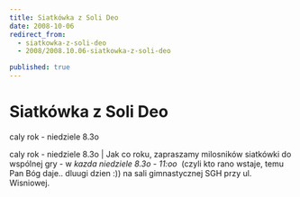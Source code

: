 ```yaml
---
title: Siatkówka z Soli Deo
date: 2008-10-06
redirect_from: 
  - siatkowka-z-soli-deo
  - 2008/2008.10.06-siatkowka-z-soli-deo

published: true
---
```




# Siatkówka z Soli Deo

<time>caly rok - niedziele 8.3o</time>

caly rok - niedziele 8.3o | Jak co roku, zapraszamy milosników siatkówki do wspólnej gry - w *kazda niedziele 8.3o - 11:oo*&nbsp; (czyli kto rano wstaje, temu Pan Bóg daje.. dluugi dzien :)) na sali gimnastycznej SGH przy ul. Wisniowej.&nbsp; 




<!--CONTENT FROM OLD SERVER (jos before 2013): caly rok - niedziele 8.3o | Jak co roku, zapraszamy milosników siatkówki do wspólnej gry - w *kazda niedziele 8.3o - 11:oo*&nbsp; (czyli kto rano wstaje, temu Pan Bóg daje.. dluugi dzien :)) na sali gimnastycznej SGH przy ul. Wisniowej.&nbsp; 



-->

<!--{{json:{"created_date":"2008-10-06 23:05:55","publish_down":"0000-00-00 00:00:00","id":"657"}}}-->
